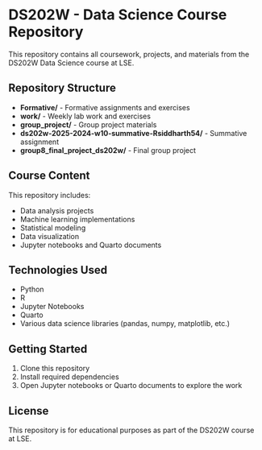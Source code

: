 # DS202W - Data Science Course Repository

This repository contains all coursework, projects, and materials from the DS202W Data Science course at LSE.

## Repository Structure

- **Formative/** - Formative assignments and exercises
- **work/** - Weekly lab work and exercises
- **group_project/** - Group project materials
- **ds202w-2025-2024-w10-summative-Rsiddharth54/** - Summative assignment
- **group8_final_project_ds202w/** - Final group project

## Course Content

This repository includes:
- Data analysis projects
- Machine learning implementations
- Statistical modeling
- Data visualization
- Jupyter notebooks and Quarto documents

## Technologies Used

- Python
- R
- Jupyter Notebooks
- Quarto
- Various data science libraries (pandas, numpy, matplotlib, etc.)

## Getting Started

1. Clone this repository
2. Install required dependencies
3. Open Jupyter notebooks or Quarto documents to explore the work

## License

This repository is for educational purposes as part of the DS202W course at LSE. 